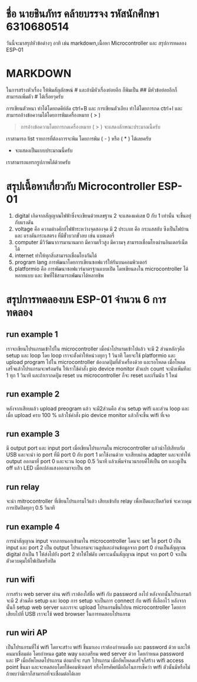 # ชื่อ นายชินภัทร คล้ายบรรจง รหัสนักศึกษา 6310680514 
วันนี้จะมาสรุปหัวข้อต่างๆ อาทิ เช่น markdown,เนื้อหา Microcontroller และ สรุปการทดลอง ESP-01

# MARKDOWN
ในการสร้างหัวเรื่อง ให้พิมสัญลักษณ์ # และถ้ามีหัวเรื่องย่อยอีก ก็พิมเป็น ## มีหัวข้อย่อยอีกก็สามารถเพิ่มตัว # ได้เรื่อยๆครับ

การเขียนตัวหนา ทำได้โดยกดคีย์ลัด ctrl+B และ การเขียนตัวเอียง ทำได้โดยการกด ctrl+I และสามารถอ้างข้อความได้โดยการพิมเครื่องหมาย ( > )
> การอ้างข้อความโดยการกดเครื่องหมาย ( > ) จะแสดงลักษณะประมาณนี้ครับ

เราสามารถ list รายการที่ต้องการจะพิม โดยการพิม ( - ) หรือ ( * ) ได้เลยครับ
- จะแสดงเป็นแบบประมาณนี้ครับ  

เราสามารถแทรกรูปภาพได้ด้วยครับ

# สรุปเนื้อหาเกี่ยวกับ Microcontroller ESP-01
1. digital เกิดจากสัญญาณไฟฟ้าซึ่งจะเขียนด้วยเลขฐาน 2 จะแสดงแค่เลข 0 กับ 1 เท่านั้น จะขึ้นอยุ่กับแรงดัน
2. voltage คือ ความต่างศักย์ไฟฟ้าระหว่างจุดสองจุด มี 2 ประเภท คือ กระแสสลับ ซึงเป็นไฟบ้าน และ แรงดันกระแสตรง ที่มีขั้วบวกขั้วลบ เช่น แบตเตอรี่
3. computer มีวิวัฒนาการมานานมาก มีความเร็วสูง มีความจุ สามารถเชื่อมโยงผ่านอินเตอร์เน็ตได้
4. internet ทำให้ทุกสิ่งสามารถเชื่อมโยงกันได้ 
5. program lang การพัฒนาโดยการเขียนซอฟแวร์ให้รันบนคอมพิวเตอร์ 
6. platformio คือ การพัฒนาซอฟแวร์มาตรฐานแบบเปิด โดยเขียนลงใน microcontroller ได้หลายแบบ และ ชิพที่ใช้สามารถพัฒนาได้หลายชิพ

# สรุปการทดลองบน ESP-01 จำนวน 6 การทดลอง
## run example 1
เราจะเขียนโปรแกรมเข้าไปใน microcontroller เมื่อนำโปรแรมเข้าไปแล้ว จะมี 2 ส่วนหลักๆคือ setup และ loop โดย loop เราจะตั้งค่าให้หน่วงทุกๆ 1 วินาที โดยจะใช้ platformio และ upload program ไปใน microcontroller ต้องกดปุ้มที่ตัวเครื่องด้วย และรอโหลด เมื่อโหลดเสร็จแล้วโปรแกรมจะพร้อมรัน ให้เราใช้คำสั่ง pio device monitor ตัวแปร count จะนับเพิ่มทีละ 1 ทุก 1 วินาที และถ้าเรากดปุ้ม reset บน microcontroller ก็จะ reset และเริ่มนับ 1 ใหม่ 
## run example 2 
หลังจากเสียบแล้ว upload preogram แล้ว จะมี2ส่วนคือ ส่วน setup wifi และส่วน loop และเมื่อ upload ครบ 100 % แล้วใช่คำสั่ง pio device monitor แล้วก็จะขึ้น wifi ที่เจอ
## run example 3
มี output port และ input port เมื่อเขียนโปรแกรมใน microcontroller แล้วนำไปเสียบกับ USB และจะนำ io port ที่มี port 0 กับ port 1 มาใช้งานด้วย จะเสียบผ่าน adapter และจะทำให้ output ออกมาที่ port 0 และจะวน loop 0.5 วินาที แล้วเพิ่มจำนวนรอบคี่ให้เป็น on และคู่เป็น off แล้ว LED เมื่อเปล่งแสงออกมาจะเป็น on
## run relay 
จะนำ mitrocontroller ที่เขียนโปรแกรมไว้แล้ว เสียบเข้ากับ relay เพื่อเปิดและปิดสวิตซ์ จะควบคุมการเปิดปิดทุกๆ 0.5 วินาที
## run example 4
การนำสัญญาณ input จากภายนอกเข้ามาใน microcontroller โดนจะ set ให้ port 0 เป็น input และ port 2 เป็น output โปรแกรมจะวนลูปและอ่านข้อมูลจาก port 0 อ่านเป็นสัญญาณ digital ถ้าเป็น 1 ให้ส่งไปยัง port 2 ทำให้ไฟดับ เพราะฉนั้นสัญญาณ input จาก port 0 จะเป็นตัวควบคุมให้ไฟเปิดหรือปิด
## run wifi
การสร้าง web server ผ่าน wifi เราต้องใส่ชื่อ wifi กับ password ลงไป หลังจากนั้นโปรแกรมก้จะมี 2 ส่วนคือ setup และ loop การ setup จะเป็นการ connect กับ wifi ที่เลือกไว้ หลังจากนั้นก็ setup web server และเราจะ upload โปรแกรมขึ้นไปบน microcontroller โดยการเสียบไปที่ USB เราจะใช้ wed browser ในการทดสอบโปรแกรม
## run wiri AP
เป็นโปรแกรมที่ใช่ wifi โดยจะสร้าง wifi ขึ้นมาเอง เราต้องกำหนดชื่อ และ password ด้วย และให้คนมาเชื่อมต่อ โดยกำหนด gate way และเตรียม wed server ด้วย โดยกำหนด password และ IP เมื่ออัพโหลดโปรแกรม ต่อมาก็จะ run โปรแกรม เมื่ออัพโหลดเสร็จก็สร้าง wifi access point ขึ้นมา และจะทดสอบโดยใช้คอมพิวเตอร์ หรือโทรศัพท์มือถือในการเช็คว่า wifi ตัวนั้นมีหรือไม่ ถ้าพบว่ามีเราก็สามารถที่จะเชื่อมต่อได้เลย
